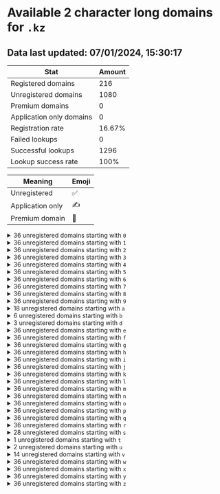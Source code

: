 # Available 2 character long domains for `.kz`

## Data last updated: 07/01/2024, 15:30:17

|Stat|Amount|
|--|--|
|Registered domains|216|
|Unregistered domains|1080|
|Premium domains|0|
|Application only domains|0|
|Registration rate|16.67%|
|Failed lookups|0|
|Successful lookups|1296|
|Lookup success rate|100%|


|Meaning|Emoji|
|--|--|
|Unregistered|:white_check_mark:|
|Application only|:writing_hand:|
|Premium domain|:gem:|

<details>
<summary>36 unregistered domains starting with <bold><code>0</code></bold></summary>

|Type|Domain|
|--|--|
|:white_check_mark:|`00.kz`|
|:white_check_mark:|`01.kz`|
|:white_check_mark:|`02.kz`|
|:white_check_mark:|`03.kz`|
|:white_check_mark:|`04.kz`|
|:white_check_mark:|`05.kz`|
|:white_check_mark:|`06.kz`|
|:white_check_mark:|`07.kz`|
|:white_check_mark:|`08.kz`|
|:white_check_mark:|`09.kz`|
|:white_check_mark:|`0a.kz`|
|:white_check_mark:|`0b.kz`|
|:white_check_mark:|`0c.kz`|
|:white_check_mark:|`0d.kz`|
|:white_check_mark:|`0e.kz`|
|:white_check_mark:|`0f.kz`|
|:white_check_mark:|`0g.kz`|
|:white_check_mark:|`0h.kz`|
|:white_check_mark:|`0i.kz`|
|:white_check_mark:|`0j.kz`|
|:white_check_mark:|`0k.kz`|
|:white_check_mark:|`0l.kz`|
|:white_check_mark:|`0m.kz`|
|:white_check_mark:|`0n.kz`|
|:white_check_mark:|`0o.kz`|
|:white_check_mark:|`0p.kz`|
|:white_check_mark:|`0q.kz`|
|:white_check_mark:|`0r.kz`|
|:white_check_mark:|`0s.kz`|
|:white_check_mark:|`0t.kz`|
|:white_check_mark:|`0u.kz`|
|:white_check_mark:|`0v.kz`|
|:white_check_mark:|`0w.kz`|
|:white_check_mark:|`0x.kz`|
|:white_check_mark:|`0y.kz`|
|:white_check_mark:|`0z.kz`|
</details>
<details>
<summary>36 unregistered domains starting with <bold><code>1</code></bold></summary>

|Type|Domain|
|--|--|
|:white_check_mark:|`10.kz`|
|:white_check_mark:|`11.kz`|
|:white_check_mark:|`12.kz`|
|:white_check_mark:|`13.kz`|
|:white_check_mark:|`14.kz`|
|:white_check_mark:|`15.kz`|
|:white_check_mark:|`16.kz`|
|:white_check_mark:|`17.kz`|
|:white_check_mark:|`18.kz`|
|:white_check_mark:|`19.kz`|
|:white_check_mark:|`1a.kz`|
|:white_check_mark:|`1b.kz`|
|:white_check_mark:|`1c.kz`|
|:white_check_mark:|`1d.kz`|
|:white_check_mark:|`1e.kz`|
|:white_check_mark:|`1f.kz`|
|:white_check_mark:|`1g.kz`|
|:white_check_mark:|`1h.kz`|
|:white_check_mark:|`1i.kz`|
|:white_check_mark:|`1j.kz`|
|:white_check_mark:|`1k.kz`|
|:white_check_mark:|`1l.kz`|
|:white_check_mark:|`1m.kz`|
|:white_check_mark:|`1n.kz`|
|:white_check_mark:|`1o.kz`|
|:white_check_mark:|`1p.kz`|
|:white_check_mark:|`1q.kz`|
|:white_check_mark:|`1r.kz`|
|:white_check_mark:|`1s.kz`|
|:white_check_mark:|`1t.kz`|
|:white_check_mark:|`1u.kz`|
|:white_check_mark:|`1v.kz`|
|:white_check_mark:|`1w.kz`|
|:white_check_mark:|`1x.kz`|
|:white_check_mark:|`1y.kz`|
|:white_check_mark:|`1z.kz`|
</details>
<details>
<summary>36 unregistered domains starting with <bold><code>2</code></bold></summary>

|Type|Domain|
|--|--|
|:white_check_mark:|`20.kz`|
|:white_check_mark:|`21.kz`|
|:white_check_mark:|`22.kz`|
|:white_check_mark:|`23.kz`|
|:white_check_mark:|`24.kz`|
|:white_check_mark:|`25.kz`|
|:white_check_mark:|`26.kz`|
|:white_check_mark:|`27.kz`|
|:white_check_mark:|`28.kz`|
|:white_check_mark:|`29.kz`|
|:white_check_mark:|`2a.kz`|
|:white_check_mark:|`2b.kz`|
|:white_check_mark:|`2c.kz`|
|:white_check_mark:|`2d.kz`|
|:white_check_mark:|`2e.kz`|
|:white_check_mark:|`2f.kz`|
|:white_check_mark:|`2g.kz`|
|:white_check_mark:|`2h.kz`|
|:white_check_mark:|`2i.kz`|
|:white_check_mark:|`2j.kz`|
|:white_check_mark:|`2k.kz`|
|:white_check_mark:|`2l.kz`|
|:white_check_mark:|`2m.kz`|
|:white_check_mark:|`2n.kz`|
|:white_check_mark:|`2o.kz`|
|:white_check_mark:|`2p.kz`|
|:white_check_mark:|`2q.kz`|
|:white_check_mark:|`2r.kz`|
|:white_check_mark:|`2s.kz`|
|:white_check_mark:|`2t.kz`|
|:white_check_mark:|`2u.kz`|
|:white_check_mark:|`2v.kz`|
|:white_check_mark:|`2w.kz`|
|:white_check_mark:|`2x.kz`|
|:white_check_mark:|`2y.kz`|
|:white_check_mark:|`2z.kz`|
</details>
<details>
<summary>36 unregistered domains starting with <bold><code>3</code></bold></summary>

|Type|Domain|
|--|--|
|:white_check_mark:|`30.kz`|
|:white_check_mark:|`31.kz`|
|:white_check_mark:|`32.kz`|
|:white_check_mark:|`33.kz`|
|:white_check_mark:|`34.kz`|
|:white_check_mark:|`35.kz`|
|:white_check_mark:|`36.kz`|
|:white_check_mark:|`37.kz`|
|:white_check_mark:|`38.kz`|
|:white_check_mark:|`39.kz`|
|:white_check_mark:|`3a.kz`|
|:white_check_mark:|`3b.kz`|
|:white_check_mark:|`3c.kz`|
|:white_check_mark:|`3d.kz`|
|:white_check_mark:|`3e.kz`|
|:white_check_mark:|`3f.kz`|
|:white_check_mark:|`3g.kz`|
|:white_check_mark:|`3h.kz`|
|:white_check_mark:|`3i.kz`|
|:white_check_mark:|`3j.kz`|
|:white_check_mark:|`3k.kz`|
|:white_check_mark:|`3l.kz`|
|:white_check_mark:|`3m.kz`|
|:white_check_mark:|`3n.kz`|
|:white_check_mark:|`3o.kz`|
|:white_check_mark:|`3p.kz`|
|:white_check_mark:|`3q.kz`|
|:white_check_mark:|`3r.kz`|
|:white_check_mark:|`3s.kz`|
|:white_check_mark:|`3t.kz`|
|:white_check_mark:|`3u.kz`|
|:white_check_mark:|`3v.kz`|
|:white_check_mark:|`3w.kz`|
|:white_check_mark:|`3x.kz`|
|:white_check_mark:|`3y.kz`|
|:white_check_mark:|`3z.kz`|
</details>
<details>
<summary>36 unregistered domains starting with <bold><code>4</code></bold></summary>

|Type|Domain|
|--|--|
|:white_check_mark:|`40.kz`|
|:white_check_mark:|`41.kz`|
|:white_check_mark:|`42.kz`|
|:white_check_mark:|`43.kz`|
|:white_check_mark:|`44.kz`|
|:white_check_mark:|`45.kz`|
|:white_check_mark:|`46.kz`|
|:white_check_mark:|`47.kz`|
|:white_check_mark:|`48.kz`|
|:white_check_mark:|`49.kz`|
|:white_check_mark:|`4a.kz`|
|:white_check_mark:|`4b.kz`|
|:white_check_mark:|`4c.kz`|
|:white_check_mark:|`4d.kz`|
|:white_check_mark:|`4e.kz`|
|:white_check_mark:|`4f.kz`|
|:white_check_mark:|`4g.kz`|
|:white_check_mark:|`4h.kz`|
|:white_check_mark:|`4i.kz`|
|:white_check_mark:|`4j.kz`|
|:white_check_mark:|`4k.kz`|
|:white_check_mark:|`4l.kz`|
|:white_check_mark:|`4m.kz`|
|:white_check_mark:|`4n.kz`|
|:white_check_mark:|`4o.kz`|
|:white_check_mark:|`4p.kz`|
|:white_check_mark:|`4q.kz`|
|:white_check_mark:|`4r.kz`|
|:white_check_mark:|`4s.kz`|
|:white_check_mark:|`4t.kz`|
|:white_check_mark:|`4u.kz`|
|:white_check_mark:|`4v.kz`|
|:white_check_mark:|`4w.kz`|
|:white_check_mark:|`4x.kz`|
|:white_check_mark:|`4y.kz`|
|:white_check_mark:|`4z.kz`|
</details>
<details>
<summary>36 unregistered domains starting with <bold><code>5</code></bold></summary>

|Type|Domain|
|--|--|
|:white_check_mark:|`50.kz`|
|:white_check_mark:|`51.kz`|
|:white_check_mark:|`52.kz`|
|:white_check_mark:|`53.kz`|
|:white_check_mark:|`54.kz`|
|:white_check_mark:|`55.kz`|
|:white_check_mark:|`56.kz`|
|:white_check_mark:|`57.kz`|
|:white_check_mark:|`58.kz`|
|:white_check_mark:|`59.kz`|
|:white_check_mark:|`5a.kz`|
|:white_check_mark:|`5b.kz`|
|:white_check_mark:|`5c.kz`|
|:white_check_mark:|`5d.kz`|
|:white_check_mark:|`5e.kz`|
|:white_check_mark:|`5f.kz`|
|:white_check_mark:|`5g.kz`|
|:white_check_mark:|`5h.kz`|
|:white_check_mark:|`5i.kz`|
|:white_check_mark:|`5j.kz`|
|:white_check_mark:|`5k.kz`|
|:white_check_mark:|`5l.kz`|
|:white_check_mark:|`5m.kz`|
|:white_check_mark:|`5n.kz`|
|:white_check_mark:|`5o.kz`|
|:white_check_mark:|`5p.kz`|
|:white_check_mark:|`5q.kz`|
|:white_check_mark:|`5r.kz`|
|:white_check_mark:|`5s.kz`|
|:white_check_mark:|`5t.kz`|
|:white_check_mark:|`5u.kz`|
|:white_check_mark:|`5v.kz`|
|:white_check_mark:|`5w.kz`|
|:white_check_mark:|`5x.kz`|
|:white_check_mark:|`5y.kz`|
|:white_check_mark:|`5z.kz`|
</details>
<details>
<summary>36 unregistered domains starting with <bold><code>6</code></bold></summary>

|Type|Domain|
|--|--|
|:white_check_mark:|`60.kz`|
|:white_check_mark:|`61.kz`|
|:white_check_mark:|`62.kz`|
|:white_check_mark:|`63.kz`|
|:white_check_mark:|`64.kz`|
|:white_check_mark:|`65.kz`|
|:white_check_mark:|`66.kz`|
|:white_check_mark:|`67.kz`|
|:white_check_mark:|`68.kz`|
|:white_check_mark:|`69.kz`|
|:white_check_mark:|`6a.kz`|
|:white_check_mark:|`6b.kz`|
|:white_check_mark:|`6c.kz`|
|:white_check_mark:|`6d.kz`|
|:white_check_mark:|`6e.kz`|
|:white_check_mark:|`6f.kz`|
|:white_check_mark:|`6g.kz`|
|:white_check_mark:|`6h.kz`|
|:white_check_mark:|`6i.kz`|
|:white_check_mark:|`6j.kz`|
|:white_check_mark:|`6k.kz`|
|:white_check_mark:|`6l.kz`|
|:white_check_mark:|`6m.kz`|
|:white_check_mark:|`6n.kz`|
|:white_check_mark:|`6o.kz`|
|:white_check_mark:|`6p.kz`|
|:white_check_mark:|`6q.kz`|
|:white_check_mark:|`6r.kz`|
|:white_check_mark:|`6s.kz`|
|:white_check_mark:|`6t.kz`|
|:white_check_mark:|`6u.kz`|
|:white_check_mark:|`6v.kz`|
|:white_check_mark:|`6w.kz`|
|:white_check_mark:|`6x.kz`|
|:white_check_mark:|`6y.kz`|
|:white_check_mark:|`6z.kz`|
</details>
<details>
<summary>36 unregistered domains starting with <bold><code>7</code></bold></summary>

|Type|Domain|
|--|--|
|:white_check_mark:|`70.kz`|
|:white_check_mark:|`71.kz`|
|:white_check_mark:|`72.kz`|
|:white_check_mark:|`73.kz`|
|:white_check_mark:|`74.kz`|
|:white_check_mark:|`75.kz`|
|:white_check_mark:|`76.kz`|
|:white_check_mark:|`77.kz`|
|:white_check_mark:|`78.kz`|
|:white_check_mark:|`79.kz`|
|:white_check_mark:|`7a.kz`|
|:white_check_mark:|`7b.kz`|
|:white_check_mark:|`7c.kz`|
|:white_check_mark:|`7d.kz`|
|:white_check_mark:|`7e.kz`|
|:white_check_mark:|`7f.kz`|
|:white_check_mark:|`7g.kz`|
|:white_check_mark:|`7h.kz`|
|:white_check_mark:|`7i.kz`|
|:white_check_mark:|`7j.kz`|
|:white_check_mark:|`7k.kz`|
|:white_check_mark:|`7l.kz`|
|:white_check_mark:|`7m.kz`|
|:white_check_mark:|`7n.kz`|
|:white_check_mark:|`7o.kz`|
|:white_check_mark:|`7p.kz`|
|:white_check_mark:|`7q.kz`|
|:white_check_mark:|`7r.kz`|
|:white_check_mark:|`7s.kz`|
|:white_check_mark:|`7t.kz`|
|:white_check_mark:|`7u.kz`|
|:white_check_mark:|`7v.kz`|
|:white_check_mark:|`7w.kz`|
|:white_check_mark:|`7x.kz`|
|:white_check_mark:|`7y.kz`|
|:white_check_mark:|`7z.kz`|
</details>
<details>
<summary>36 unregistered domains starting with <bold><code>8</code></bold></summary>

|Type|Domain|
|--|--|
|:white_check_mark:|`80.kz`|
|:white_check_mark:|`81.kz`|
|:white_check_mark:|`82.kz`|
|:white_check_mark:|`83.kz`|
|:white_check_mark:|`84.kz`|
|:white_check_mark:|`85.kz`|
|:white_check_mark:|`86.kz`|
|:white_check_mark:|`87.kz`|
|:white_check_mark:|`88.kz`|
|:white_check_mark:|`89.kz`|
|:white_check_mark:|`8a.kz`|
|:white_check_mark:|`8b.kz`|
|:white_check_mark:|`8c.kz`|
|:white_check_mark:|`8d.kz`|
|:white_check_mark:|`8e.kz`|
|:white_check_mark:|`8f.kz`|
|:white_check_mark:|`8g.kz`|
|:white_check_mark:|`8h.kz`|
|:white_check_mark:|`8i.kz`|
|:white_check_mark:|`8j.kz`|
|:white_check_mark:|`8k.kz`|
|:white_check_mark:|`8l.kz`|
|:white_check_mark:|`8m.kz`|
|:white_check_mark:|`8n.kz`|
|:white_check_mark:|`8o.kz`|
|:white_check_mark:|`8p.kz`|
|:white_check_mark:|`8q.kz`|
|:white_check_mark:|`8r.kz`|
|:white_check_mark:|`8s.kz`|
|:white_check_mark:|`8t.kz`|
|:white_check_mark:|`8u.kz`|
|:white_check_mark:|`8v.kz`|
|:white_check_mark:|`8w.kz`|
|:white_check_mark:|`8x.kz`|
|:white_check_mark:|`8y.kz`|
|:white_check_mark:|`8z.kz`|
</details>
<details>
<summary>36 unregistered domains starting with <bold><code>9</code></bold></summary>

|Type|Domain|
|--|--|
|:white_check_mark:|`90.kz`|
|:white_check_mark:|`91.kz`|
|:white_check_mark:|`92.kz`|
|:white_check_mark:|`93.kz`|
|:white_check_mark:|`94.kz`|
|:white_check_mark:|`95.kz`|
|:white_check_mark:|`96.kz`|
|:white_check_mark:|`97.kz`|
|:white_check_mark:|`98.kz`|
|:white_check_mark:|`99.kz`|
|:white_check_mark:|`9a.kz`|
|:white_check_mark:|`9b.kz`|
|:white_check_mark:|`9c.kz`|
|:white_check_mark:|`9d.kz`|
|:white_check_mark:|`9e.kz`|
|:white_check_mark:|`9f.kz`|
|:white_check_mark:|`9g.kz`|
|:white_check_mark:|`9h.kz`|
|:white_check_mark:|`9i.kz`|
|:white_check_mark:|`9j.kz`|
|:white_check_mark:|`9k.kz`|
|:white_check_mark:|`9l.kz`|
|:white_check_mark:|`9m.kz`|
|:white_check_mark:|`9n.kz`|
|:white_check_mark:|`9o.kz`|
|:white_check_mark:|`9p.kz`|
|:white_check_mark:|`9q.kz`|
|:white_check_mark:|`9r.kz`|
|:white_check_mark:|`9s.kz`|
|:white_check_mark:|`9t.kz`|
|:white_check_mark:|`9u.kz`|
|:white_check_mark:|`9v.kz`|
|:white_check_mark:|`9w.kz`|
|:white_check_mark:|`9x.kz`|
|:white_check_mark:|`9y.kz`|
|:white_check_mark:|`9z.kz`|
</details>
<details>
<summary>18 unregistered domains starting with <bold><code>a</code></bold></summary>

|Type|Domain|
|--|--|
|:white_check_mark:|`a2.kz`|
|:white_check_mark:|`a3.kz`|
|:white_check_mark:|`a7.kz`|
|:white_check_mark:|`a8.kz`|
|:white_check_mark:|`a9.kz`|
|:white_check_mark:|`aa.kz`|
|:white_check_mark:|`ab.kz`|
|:white_check_mark:|`ac.kz`|
|:white_check_mark:|`ad.kz`|
|:white_check_mark:|`ae.kz`|
|:white_check_mark:|`af.kz`|
|:white_check_mark:|`ag.kz`|
|:white_check_mark:|`ah.kz`|
|:white_check_mark:|`an.kz`|
|:white_check_mark:|`ao.kz`|
|:white_check_mark:|`ap.kz`|
|:white_check_mark:|`au.kz`|
|:white_check_mark:|`av.kz`|
</details>
<details>
<summary>6 unregistered domains starting with <bold><code>b</code></bold></summary>

|Type|Domain|
|--|--|
|:white_check_mark:|`ba.kz`|
|:white_check_mark:|`bb.kz`|
|:white_check_mark:|`bc.kz`|
|:white_check_mark:|`bd.kz`|
|:white_check_mark:|`be.kz`|
|:white_check_mark:|`bf.kz`|
</details>
<details>
<summary>3 unregistered domains starting with <bold><code>d</code></bold></summary>

|Type|Domain|
|--|--|
|:white_check_mark:|`d9.kz`|
|:white_check_mark:|`dc.kz`|
|:white_check_mark:|`dw.kz`|
</details>
<details>
<summary>36 unregistered domains starting with <bold><code>e</code></bold></summary>

|Type|Domain|
|--|--|
|:white_check_mark:|`e0.kz`|
|:white_check_mark:|`e1.kz`|
|:white_check_mark:|`e2.kz`|
|:white_check_mark:|`e3.kz`|
|:white_check_mark:|`e4.kz`|
|:white_check_mark:|`e5.kz`|
|:white_check_mark:|`e6.kz`|
|:white_check_mark:|`e7.kz`|
|:white_check_mark:|`e8.kz`|
|:white_check_mark:|`e9.kz`|
|:white_check_mark:|`ea.kz`|
|:white_check_mark:|`eb.kz`|
|:white_check_mark:|`ec.kz`|
|:white_check_mark:|`ed.kz`|
|:white_check_mark:|`ee.kz`|
|:white_check_mark:|`ef.kz`|
|:white_check_mark:|`eg.kz`|
|:white_check_mark:|`eh.kz`|
|:white_check_mark:|`ei.kz`|
|:white_check_mark:|`ej.kz`|
|:white_check_mark:|`ek.kz`|
|:white_check_mark:|`el.kz`|
|:white_check_mark:|`em.kz`|
|:white_check_mark:|`en.kz`|
|:white_check_mark:|`eo.kz`|
|:white_check_mark:|`ep.kz`|
|:white_check_mark:|`eq.kz`|
|:white_check_mark:|`er.kz`|
|:white_check_mark:|`es.kz`|
|:white_check_mark:|`et.kz`|
|:white_check_mark:|`eu.kz`|
|:white_check_mark:|`ev.kz`|
|:white_check_mark:|`ew.kz`|
|:white_check_mark:|`ex.kz`|
|:white_check_mark:|`ey.kz`|
|:white_check_mark:|`ez.kz`|
</details>
<details>
<summary>36 unregistered domains starting with <bold><code>f</code></bold></summary>

|Type|Domain|
|--|--|
|:white_check_mark:|`f0.kz`|
|:white_check_mark:|`f1.kz`|
|:white_check_mark:|`f2.kz`|
|:white_check_mark:|`f3.kz`|
|:white_check_mark:|`f4.kz`|
|:white_check_mark:|`f5.kz`|
|:white_check_mark:|`f6.kz`|
|:white_check_mark:|`f7.kz`|
|:white_check_mark:|`f8.kz`|
|:white_check_mark:|`f9.kz`|
|:white_check_mark:|`fa.kz`|
|:white_check_mark:|`fb.kz`|
|:white_check_mark:|`fc.kz`|
|:white_check_mark:|`fd.kz`|
|:white_check_mark:|`fe.kz`|
|:white_check_mark:|`ff.kz`|
|:white_check_mark:|`fg.kz`|
|:white_check_mark:|`fh.kz`|
|:white_check_mark:|`fi.kz`|
|:white_check_mark:|`fj.kz`|
|:white_check_mark:|`fk.kz`|
|:white_check_mark:|`fl.kz`|
|:white_check_mark:|`fm.kz`|
|:white_check_mark:|`fn.kz`|
|:white_check_mark:|`fo.kz`|
|:white_check_mark:|`fp.kz`|
|:white_check_mark:|`fq.kz`|
|:white_check_mark:|`fr.kz`|
|:white_check_mark:|`fs.kz`|
|:white_check_mark:|`ft.kz`|
|:white_check_mark:|`fu.kz`|
|:white_check_mark:|`fv.kz`|
|:white_check_mark:|`fw.kz`|
|:white_check_mark:|`fx.kz`|
|:white_check_mark:|`fy.kz`|
|:white_check_mark:|`fz.kz`|
</details>
<details>
<summary>36 unregistered domains starting with <bold><code>g</code></bold></summary>

|Type|Domain|
|--|--|
|:white_check_mark:|`g0.kz`|
|:white_check_mark:|`g1.kz`|
|:white_check_mark:|`g2.kz`|
|:white_check_mark:|`g3.kz`|
|:white_check_mark:|`g4.kz`|
|:white_check_mark:|`g5.kz`|
|:white_check_mark:|`g6.kz`|
|:white_check_mark:|`g7.kz`|
|:white_check_mark:|`g8.kz`|
|:white_check_mark:|`g9.kz`|
|:white_check_mark:|`ga.kz`|
|:white_check_mark:|`gb.kz`|
|:white_check_mark:|`gc.kz`|
|:white_check_mark:|`gd.kz`|
|:white_check_mark:|`ge.kz`|
|:white_check_mark:|`gf.kz`|
|:white_check_mark:|`gg.kz`|
|:white_check_mark:|`gh.kz`|
|:white_check_mark:|`gi.kz`|
|:white_check_mark:|`gj.kz`|
|:white_check_mark:|`gk.kz`|
|:white_check_mark:|`gl.kz`|
|:white_check_mark:|`gm.kz`|
|:white_check_mark:|`gn.kz`|
|:white_check_mark:|`go.kz`|
|:white_check_mark:|`gp.kz`|
|:white_check_mark:|`gq.kz`|
|:white_check_mark:|`gr.kz`|
|:white_check_mark:|`gs.kz`|
|:white_check_mark:|`gt.kz`|
|:white_check_mark:|`gu.kz`|
|:white_check_mark:|`gv.kz`|
|:white_check_mark:|`gw.kz`|
|:white_check_mark:|`gx.kz`|
|:white_check_mark:|`gy.kz`|
|:white_check_mark:|`gz.kz`|
</details>
<details>
<summary>36 unregistered domains starting with <bold><code>h</code></bold></summary>

|Type|Domain|
|--|--|
|:white_check_mark:|`h0.kz`|
|:white_check_mark:|`h1.kz`|
|:white_check_mark:|`h2.kz`|
|:white_check_mark:|`h3.kz`|
|:white_check_mark:|`h4.kz`|
|:white_check_mark:|`h5.kz`|
|:white_check_mark:|`h6.kz`|
|:white_check_mark:|`h7.kz`|
|:white_check_mark:|`h8.kz`|
|:white_check_mark:|`h9.kz`|
|:white_check_mark:|`ha.kz`|
|:white_check_mark:|`hb.kz`|
|:white_check_mark:|`hc.kz`|
|:white_check_mark:|`hd.kz`|
|:white_check_mark:|`he.kz`|
|:white_check_mark:|`hf.kz`|
|:white_check_mark:|`hg.kz`|
|:white_check_mark:|`hh.kz`|
|:white_check_mark:|`hi.kz`|
|:white_check_mark:|`hj.kz`|
|:white_check_mark:|`hk.kz`|
|:white_check_mark:|`hl.kz`|
|:white_check_mark:|`hm.kz`|
|:white_check_mark:|`hn.kz`|
|:white_check_mark:|`ho.kz`|
|:white_check_mark:|`hp.kz`|
|:white_check_mark:|`hq.kz`|
|:white_check_mark:|`hr.kz`|
|:white_check_mark:|`hs.kz`|
|:white_check_mark:|`ht.kz`|
|:white_check_mark:|`hu.kz`|
|:white_check_mark:|`hv.kz`|
|:white_check_mark:|`hw.kz`|
|:white_check_mark:|`hx.kz`|
|:white_check_mark:|`hy.kz`|
|:white_check_mark:|`hz.kz`|
</details>
<details>
<summary>36 unregistered domains starting with <bold><code>i</code></bold></summary>

|Type|Domain|
|--|--|
|:white_check_mark:|`i0.kz`|
|:white_check_mark:|`i1.kz`|
|:white_check_mark:|`i2.kz`|
|:white_check_mark:|`i3.kz`|
|:white_check_mark:|`i4.kz`|
|:white_check_mark:|`i5.kz`|
|:white_check_mark:|`i6.kz`|
|:white_check_mark:|`i7.kz`|
|:white_check_mark:|`i8.kz`|
|:white_check_mark:|`i9.kz`|
|:white_check_mark:|`ia.kz`|
|:white_check_mark:|`ib.kz`|
|:white_check_mark:|`ic.kz`|
|:white_check_mark:|`id.kz`|
|:white_check_mark:|`ie.kz`|
|:white_check_mark:|`if.kz`|
|:white_check_mark:|`ig.kz`|
|:white_check_mark:|`ih.kz`|
|:white_check_mark:|`ii.kz`|
|:white_check_mark:|`ij.kz`|
|:white_check_mark:|`ik.kz`|
|:white_check_mark:|`il.kz`|
|:white_check_mark:|`im.kz`|
|:white_check_mark:|`in.kz`|
|:white_check_mark:|`io.kz`|
|:white_check_mark:|`ip.kz`|
|:white_check_mark:|`iq.kz`|
|:white_check_mark:|`ir.kz`|
|:white_check_mark:|`is.kz`|
|:white_check_mark:|`it.kz`|
|:white_check_mark:|`iu.kz`|
|:white_check_mark:|`iv.kz`|
|:white_check_mark:|`iw.kz`|
|:white_check_mark:|`ix.kz`|
|:white_check_mark:|`iy.kz`|
|:white_check_mark:|`iz.kz`|
</details>
<details>
<summary>36 unregistered domains starting with <bold><code>j</code></bold></summary>

|Type|Domain|
|--|--|
|:white_check_mark:|`j0.kz`|
|:white_check_mark:|`j1.kz`|
|:white_check_mark:|`j2.kz`|
|:white_check_mark:|`j3.kz`|
|:white_check_mark:|`j4.kz`|
|:white_check_mark:|`j5.kz`|
|:white_check_mark:|`j6.kz`|
|:white_check_mark:|`j7.kz`|
|:white_check_mark:|`j8.kz`|
|:white_check_mark:|`j9.kz`|
|:white_check_mark:|`ja.kz`|
|:white_check_mark:|`jb.kz`|
|:white_check_mark:|`jc.kz`|
|:white_check_mark:|`jd.kz`|
|:white_check_mark:|`je.kz`|
|:white_check_mark:|`jf.kz`|
|:white_check_mark:|`jg.kz`|
|:white_check_mark:|`jh.kz`|
|:white_check_mark:|`ji.kz`|
|:white_check_mark:|`jj.kz`|
|:white_check_mark:|`jk.kz`|
|:white_check_mark:|`jl.kz`|
|:white_check_mark:|`jm.kz`|
|:white_check_mark:|`jn.kz`|
|:white_check_mark:|`jo.kz`|
|:white_check_mark:|`jp.kz`|
|:white_check_mark:|`jq.kz`|
|:white_check_mark:|`jr.kz`|
|:white_check_mark:|`js.kz`|
|:white_check_mark:|`jt.kz`|
|:white_check_mark:|`ju.kz`|
|:white_check_mark:|`jv.kz`|
|:white_check_mark:|`jw.kz`|
|:white_check_mark:|`jx.kz`|
|:white_check_mark:|`jy.kz`|
|:white_check_mark:|`jz.kz`|
</details>
<details>
<summary>36 unregistered domains starting with <bold><code>k</code></bold></summary>

|Type|Domain|
|--|--|
|:white_check_mark:|`k0.kz`|
|:white_check_mark:|`k1.kz`|
|:white_check_mark:|`k2.kz`|
|:white_check_mark:|`k3.kz`|
|:white_check_mark:|`k4.kz`|
|:white_check_mark:|`k5.kz`|
|:white_check_mark:|`k6.kz`|
|:white_check_mark:|`k7.kz`|
|:white_check_mark:|`k8.kz`|
|:white_check_mark:|`k9.kz`|
|:white_check_mark:|`ka.kz`|
|:white_check_mark:|`kb.kz`|
|:white_check_mark:|`kc.kz`|
|:white_check_mark:|`kd.kz`|
|:white_check_mark:|`ke.kz`|
|:white_check_mark:|`kf.kz`|
|:white_check_mark:|`kg.kz`|
|:white_check_mark:|`kh.kz`|
|:white_check_mark:|`ki.kz`|
|:white_check_mark:|`kj.kz`|
|:white_check_mark:|`kk.kz`|
|:white_check_mark:|`kl.kz`|
|:white_check_mark:|`km.kz`|
|:white_check_mark:|`kn.kz`|
|:white_check_mark:|`ko.kz`|
|:white_check_mark:|`kp.kz`|
|:white_check_mark:|`kq.kz`|
|:white_check_mark:|`kr.kz`|
|:white_check_mark:|`ks.kz`|
|:white_check_mark:|`kt.kz`|
|:white_check_mark:|`ku.kz`|
|:white_check_mark:|`kv.kz`|
|:white_check_mark:|`kw.kz`|
|:white_check_mark:|`kx.kz`|
|:white_check_mark:|`ky.kz`|
|:white_check_mark:|`kz.kz`|
</details>
<details>
<summary>36 unregistered domains starting with <bold><code>l</code></bold></summary>

|Type|Domain|
|--|--|
|:white_check_mark:|`l0.kz`|
|:white_check_mark:|`l1.kz`|
|:white_check_mark:|`l2.kz`|
|:white_check_mark:|`l3.kz`|
|:white_check_mark:|`l4.kz`|
|:white_check_mark:|`l5.kz`|
|:white_check_mark:|`l6.kz`|
|:white_check_mark:|`l7.kz`|
|:white_check_mark:|`l8.kz`|
|:white_check_mark:|`l9.kz`|
|:white_check_mark:|`la.kz`|
|:white_check_mark:|`lb.kz`|
|:white_check_mark:|`lc.kz`|
|:white_check_mark:|`ld.kz`|
|:white_check_mark:|`le.kz`|
|:white_check_mark:|`lf.kz`|
|:white_check_mark:|`lg.kz`|
|:white_check_mark:|`lh.kz`|
|:white_check_mark:|`li.kz`|
|:white_check_mark:|`lj.kz`|
|:white_check_mark:|`lk.kz`|
|:white_check_mark:|`ll.kz`|
|:white_check_mark:|`lm.kz`|
|:white_check_mark:|`ln.kz`|
|:white_check_mark:|`lo.kz`|
|:white_check_mark:|`lp.kz`|
|:white_check_mark:|`lq.kz`|
|:white_check_mark:|`lr.kz`|
|:white_check_mark:|`ls.kz`|
|:white_check_mark:|`lt.kz`|
|:white_check_mark:|`lu.kz`|
|:white_check_mark:|`lv.kz`|
|:white_check_mark:|`lw.kz`|
|:white_check_mark:|`lx.kz`|
|:white_check_mark:|`ly.kz`|
|:white_check_mark:|`lz.kz`|
</details>
<details>
<summary>36 unregistered domains starting with <bold><code>m</code></bold></summary>

|Type|Domain|
|--|--|
|:white_check_mark:|`m0.kz`|
|:white_check_mark:|`m1.kz`|
|:white_check_mark:|`m2.kz`|
|:white_check_mark:|`m3.kz`|
|:white_check_mark:|`m4.kz`|
|:white_check_mark:|`m5.kz`|
|:white_check_mark:|`m6.kz`|
|:white_check_mark:|`m7.kz`|
|:white_check_mark:|`m8.kz`|
|:white_check_mark:|`m9.kz`|
|:white_check_mark:|`ma.kz`|
|:white_check_mark:|`mb.kz`|
|:white_check_mark:|`mc.kz`|
|:white_check_mark:|`md.kz`|
|:white_check_mark:|`me.kz`|
|:white_check_mark:|`mf.kz`|
|:white_check_mark:|`mg.kz`|
|:white_check_mark:|`mh.kz`|
|:white_check_mark:|`mi.kz`|
|:white_check_mark:|`mj.kz`|
|:white_check_mark:|`mk.kz`|
|:white_check_mark:|`ml.kz`|
|:white_check_mark:|`mm.kz`|
|:white_check_mark:|`mn.kz`|
|:white_check_mark:|`mo.kz`|
|:white_check_mark:|`mp.kz`|
|:white_check_mark:|`mq.kz`|
|:white_check_mark:|`mr.kz`|
|:white_check_mark:|`ms.kz`|
|:white_check_mark:|`mt.kz`|
|:white_check_mark:|`mu.kz`|
|:white_check_mark:|`mv.kz`|
|:white_check_mark:|`mw.kz`|
|:white_check_mark:|`mx.kz`|
|:white_check_mark:|`my.kz`|
|:white_check_mark:|`mz.kz`|
</details>
<details>
<summary>36 unregistered domains starting with <bold><code>n</code></bold></summary>

|Type|Domain|
|--|--|
|:white_check_mark:|`n0.kz`|
|:white_check_mark:|`n1.kz`|
|:white_check_mark:|`n2.kz`|
|:white_check_mark:|`n3.kz`|
|:white_check_mark:|`n4.kz`|
|:white_check_mark:|`n5.kz`|
|:white_check_mark:|`n6.kz`|
|:white_check_mark:|`n7.kz`|
|:white_check_mark:|`n8.kz`|
|:white_check_mark:|`n9.kz`|
|:white_check_mark:|`na.kz`|
|:white_check_mark:|`nb.kz`|
|:white_check_mark:|`nc.kz`|
|:white_check_mark:|`nd.kz`|
|:white_check_mark:|`ne.kz`|
|:white_check_mark:|`nf.kz`|
|:white_check_mark:|`ng.kz`|
|:white_check_mark:|`nh.kz`|
|:white_check_mark:|`ni.kz`|
|:white_check_mark:|`nj.kz`|
|:white_check_mark:|`nk.kz`|
|:white_check_mark:|`nl.kz`|
|:white_check_mark:|`nm.kz`|
|:white_check_mark:|`nn.kz`|
|:white_check_mark:|`no.kz`|
|:white_check_mark:|`np.kz`|
|:white_check_mark:|`nq.kz`|
|:white_check_mark:|`nr.kz`|
|:white_check_mark:|`ns.kz`|
|:white_check_mark:|`nt.kz`|
|:white_check_mark:|`nu.kz`|
|:white_check_mark:|`nv.kz`|
|:white_check_mark:|`nw.kz`|
|:white_check_mark:|`nx.kz`|
|:white_check_mark:|`ny.kz`|
|:white_check_mark:|`nz.kz`|
</details>
<details>
<summary>36 unregistered domains starting with <bold><code>o</code></bold></summary>

|Type|Domain|
|--|--|
|:white_check_mark:|`o0.kz`|
|:white_check_mark:|`o1.kz`|
|:white_check_mark:|`o2.kz`|
|:white_check_mark:|`o3.kz`|
|:white_check_mark:|`o4.kz`|
|:white_check_mark:|`o5.kz`|
|:white_check_mark:|`o6.kz`|
|:white_check_mark:|`o7.kz`|
|:white_check_mark:|`o8.kz`|
|:white_check_mark:|`o9.kz`|
|:white_check_mark:|`oa.kz`|
|:white_check_mark:|`ob.kz`|
|:white_check_mark:|`oc.kz`|
|:white_check_mark:|`od.kz`|
|:white_check_mark:|`oe.kz`|
|:white_check_mark:|`of.kz`|
|:white_check_mark:|`og.kz`|
|:white_check_mark:|`oh.kz`|
|:white_check_mark:|`oi.kz`|
|:white_check_mark:|`oj.kz`|
|:white_check_mark:|`ok.kz`|
|:white_check_mark:|`ol.kz`|
|:white_check_mark:|`om.kz`|
|:white_check_mark:|`on.kz`|
|:white_check_mark:|`oo.kz`|
|:white_check_mark:|`op.kz`|
|:white_check_mark:|`oq.kz`|
|:white_check_mark:|`or.kz`|
|:white_check_mark:|`os.kz`|
|:white_check_mark:|`ot.kz`|
|:white_check_mark:|`ou.kz`|
|:white_check_mark:|`ov.kz`|
|:white_check_mark:|`ow.kz`|
|:white_check_mark:|`ox.kz`|
|:white_check_mark:|`oy.kz`|
|:white_check_mark:|`oz.kz`|
</details>
<details>
<summary>36 unregistered domains starting with <bold><code>p</code></bold></summary>

|Type|Domain|
|--|--|
|:white_check_mark:|`p0.kz`|
|:white_check_mark:|`p1.kz`|
|:white_check_mark:|`p2.kz`|
|:white_check_mark:|`p3.kz`|
|:white_check_mark:|`p4.kz`|
|:white_check_mark:|`p5.kz`|
|:white_check_mark:|`p6.kz`|
|:white_check_mark:|`p7.kz`|
|:white_check_mark:|`p8.kz`|
|:white_check_mark:|`p9.kz`|
|:white_check_mark:|`pa.kz`|
|:white_check_mark:|`pb.kz`|
|:white_check_mark:|`pc.kz`|
|:white_check_mark:|`pd.kz`|
|:white_check_mark:|`pe.kz`|
|:white_check_mark:|`pf.kz`|
|:white_check_mark:|`pg.kz`|
|:white_check_mark:|`ph.kz`|
|:white_check_mark:|`pi.kz`|
|:white_check_mark:|`pj.kz`|
|:white_check_mark:|`pk.kz`|
|:white_check_mark:|`pl.kz`|
|:white_check_mark:|`pm.kz`|
|:white_check_mark:|`pn.kz`|
|:white_check_mark:|`po.kz`|
|:white_check_mark:|`pp.kz`|
|:white_check_mark:|`pq.kz`|
|:white_check_mark:|`pr.kz`|
|:white_check_mark:|`ps.kz`|
|:white_check_mark:|`pt.kz`|
|:white_check_mark:|`pu.kz`|
|:white_check_mark:|`pv.kz`|
|:white_check_mark:|`pw.kz`|
|:white_check_mark:|`px.kz`|
|:white_check_mark:|`py.kz`|
|:white_check_mark:|`pz.kz`|
</details>
<details>
<summary>36 unregistered domains starting with <bold><code>q</code></bold></summary>

|Type|Domain|
|--|--|
|:white_check_mark:|`q0.kz`|
|:white_check_mark:|`q1.kz`|
|:white_check_mark:|`q2.kz`|
|:white_check_mark:|`q3.kz`|
|:white_check_mark:|`q4.kz`|
|:white_check_mark:|`q5.kz`|
|:white_check_mark:|`q6.kz`|
|:white_check_mark:|`q7.kz`|
|:white_check_mark:|`q8.kz`|
|:white_check_mark:|`q9.kz`|
|:white_check_mark:|`qa.kz`|
|:white_check_mark:|`qb.kz`|
|:white_check_mark:|`qc.kz`|
|:white_check_mark:|`qd.kz`|
|:white_check_mark:|`qe.kz`|
|:white_check_mark:|`qf.kz`|
|:white_check_mark:|`qg.kz`|
|:white_check_mark:|`qh.kz`|
|:white_check_mark:|`qi.kz`|
|:white_check_mark:|`qj.kz`|
|:white_check_mark:|`qk.kz`|
|:white_check_mark:|`ql.kz`|
|:white_check_mark:|`qm.kz`|
|:white_check_mark:|`qn.kz`|
|:white_check_mark:|`qo.kz`|
|:white_check_mark:|`qp.kz`|
|:white_check_mark:|`qq.kz`|
|:white_check_mark:|`qr.kz`|
|:white_check_mark:|`qs.kz`|
|:white_check_mark:|`qt.kz`|
|:white_check_mark:|`qu.kz`|
|:white_check_mark:|`qv.kz`|
|:white_check_mark:|`qw.kz`|
|:white_check_mark:|`qx.kz`|
|:white_check_mark:|`qy.kz`|
|:white_check_mark:|`qz.kz`|
</details>
<details>
<summary>36 unregistered domains starting with <bold><code>r</code></bold></summary>

|Type|Domain|
|--|--|
|:white_check_mark:|`r0.kz`|
|:white_check_mark:|`r1.kz`|
|:white_check_mark:|`r2.kz`|
|:white_check_mark:|`r3.kz`|
|:white_check_mark:|`r4.kz`|
|:white_check_mark:|`r5.kz`|
|:white_check_mark:|`r6.kz`|
|:white_check_mark:|`r7.kz`|
|:white_check_mark:|`r8.kz`|
|:white_check_mark:|`r9.kz`|
|:white_check_mark:|`ra.kz`|
|:white_check_mark:|`rb.kz`|
|:white_check_mark:|`rc.kz`|
|:white_check_mark:|`rd.kz`|
|:white_check_mark:|`re.kz`|
|:white_check_mark:|`rf.kz`|
|:white_check_mark:|`rg.kz`|
|:white_check_mark:|`rh.kz`|
|:white_check_mark:|`ri.kz`|
|:white_check_mark:|`rj.kz`|
|:white_check_mark:|`rk.kz`|
|:white_check_mark:|`rl.kz`|
|:white_check_mark:|`rm.kz`|
|:white_check_mark:|`rn.kz`|
|:white_check_mark:|`ro.kz`|
|:white_check_mark:|`rp.kz`|
|:white_check_mark:|`rq.kz`|
|:white_check_mark:|`rr.kz`|
|:white_check_mark:|`rs.kz`|
|:white_check_mark:|`rt.kz`|
|:white_check_mark:|`ru.kz`|
|:white_check_mark:|`rv.kz`|
|:white_check_mark:|`rw.kz`|
|:white_check_mark:|`rx.kz`|
|:white_check_mark:|`ry.kz`|
|:white_check_mark:|`rz.kz`|
</details>
<details>
<summary>28 unregistered domains starting with <bold><code>s</code></bold></summary>

|Type|Domain|
|--|--|
|:white_check_mark:|`s0.kz`|
|:white_check_mark:|`s1.kz`|
|:white_check_mark:|`sa.kz`|
|:white_check_mark:|`sb.kz`|
|:white_check_mark:|`sc.kz`|
|:white_check_mark:|`sd.kz`|
|:white_check_mark:|`se.kz`|
|:white_check_mark:|`sf.kz`|
|:white_check_mark:|`sg.kz`|
|:white_check_mark:|`sh.kz`|
|:white_check_mark:|`si.kz`|
|:white_check_mark:|`sj.kz`|
|:white_check_mark:|`sk.kz`|
|:white_check_mark:|`sl.kz`|
|:white_check_mark:|`sm.kz`|
|:white_check_mark:|`sn.kz`|
|:white_check_mark:|`so.kz`|
|:white_check_mark:|`sp.kz`|
|:white_check_mark:|`sq.kz`|
|:white_check_mark:|`sr.kz`|
|:white_check_mark:|`ss.kz`|
|:white_check_mark:|`st.kz`|
|:white_check_mark:|`su.kz`|
|:white_check_mark:|`sv.kz`|
|:white_check_mark:|`sw.kz`|
|:white_check_mark:|`sx.kz`|
|:white_check_mark:|`sy.kz`|
|:white_check_mark:|`sz.kz`|
</details>
<details>
<summary>1 unregistered domains starting with <bold><code>t</code></bold></summary>

|Type|Domain|
|--|--|
|:white_check_mark:|`t7.kz`|
</details>
<details>
<summary>2 unregistered domains starting with <bold><code>u</code></bold></summary>

|Type|Domain|
|--|--|
|:white_check_mark:|`ui.kz`|
|:white_check_mark:|`ux.kz`|
</details>
<details>
<summary>14 unregistered domains starting with <bold><code>v</code></bold></summary>

|Type|Domain|
|--|--|
|:white_check_mark:|`v0.kz`|
|:white_check_mark:|`v1.kz`|
|:white_check_mark:|`v2.kz`|
|:white_check_mark:|`v3.kz`|
|:white_check_mark:|`v4.kz`|
|:white_check_mark:|`v5.kz`|
|:white_check_mark:|`v6.kz`|
|:white_check_mark:|`v7.kz`|
|:white_check_mark:|`v8.kz`|
|:white_check_mark:|`v9.kz`|
|:white_check_mark:|`vw.kz`|
|:white_check_mark:|`vx.kz`|
|:white_check_mark:|`vy.kz`|
|:white_check_mark:|`vz.kz`|
</details>
<details>
<summary>36 unregistered domains starting with <bold><code>w</code></bold></summary>

|Type|Domain|
|--|--|
|:white_check_mark:|`w0.kz`|
|:white_check_mark:|`w1.kz`|
|:white_check_mark:|`w2.kz`|
|:white_check_mark:|`w3.kz`|
|:white_check_mark:|`w4.kz`|
|:white_check_mark:|`w5.kz`|
|:white_check_mark:|`w6.kz`|
|:white_check_mark:|`w7.kz`|
|:white_check_mark:|`w8.kz`|
|:white_check_mark:|`w9.kz`|
|:white_check_mark:|`wa.kz`|
|:white_check_mark:|`wb.kz`|
|:white_check_mark:|`wc.kz`|
|:white_check_mark:|`wd.kz`|
|:white_check_mark:|`we.kz`|
|:white_check_mark:|`wf.kz`|
|:white_check_mark:|`wg.kz`|
|:white_check_mark:|`wh.kz`|
|:white_check_mark:|`wi.kz`|
|:white_check_mark:|`wj.kz`|
|:white_check_mark:|`wk.kz`|
|:white_check_mark:|`wl.kz`|
|:white_check_mark:|`wm.kz`|
|:white_check_mark:|`wn.kz`|
|:white_check_mark:|`wo.kz`|
|:white_check_mark:|`wp.kz`|
|:white_check_mark:|`wq.kz`|
|:white_check_mark:|`wr.kz`|
|:white_check_mark:|`ws.kz`|
|:white_check_mark:|`wt.kz`|
|:white_check_mark:|`wu.kz`|
|:white_check_mark:|`wv.kz`|
|:white_check_mark:|`ww.kz`|
|:white_check_mark:|`wx.kz`|
|:white_check_mark:|`wy.kz`|
|:white_check_mark:|`wz.kz`|
</details>
<details>
<summary>36 unregistered domains starting with <bold><code>x</code></bold></summary>

|Type|Domain|
|--|--|
|:white_check_mark:|`x0.kz`|
|:white_check_mark:|`x1.kz`|
|:white_check_mark:|`x2.kz`|
|:white_check_mark:|`x3.kz`|
|:white_check_mark:|`x4.kz`|
|:white_check_mark:|`x5.kz`|
|:white_check_mark:|`x6.kz`|
|:white_check_mark:|`x7.kz`|
|:white_check_mark:|`x8.kz`|
|:white_check_mark:|`x9.kz`|
|:white_check_mark:|`xa.kz`|
|:white_check_mark:|`xb.kz`|
|:white_check_mark:|`xc.kz`|
|:white_check_mark:|`xd.kz`|
|:white_check_mark:|`xe.kz`|
|:white_check_mark:|`xf.kz`|
|:white_check_mark:|`xg.kz`|
|:white_check_mark:|`xh.kz`|
|:white_check_mark:|`xi.kz`|
|:white_check_mark:|`xj.kz`|
|:white_check_mark:|`xk.kz`|
|:white_check_mark:|`xl.kz`|
|:white_check_mark:|`xm.kz`|
|:white_check_mark:|`xn.kz`|
|:white_check_mark:|`xo.kz`|
|:white_check_mark:|`xp.kz`|
|:white_check_mark:|`xq.kz`|
|:white_check_mark:|`xr.kz`|
|:white_check_mark:|`xs.kz`|
|:white_check_mark:|`xt.kz`|
|:white_check_mark:|`xu.kz`|
|:white_check_mark:|`xv.kz`|
|:white_check_mark:|`xw.kz`|
|:white_check_mark:|`xx.kz`|
|:white_check_mark:|`xy.kz`|
|:white_check_mark:|`xz.kz`|
</details>
<details>
<summary>36 unregistered domains starting with <bold><code>y</code></bold></summary>

|Type|Domain|
|--|--|
|:white_check_mark:|`y0.kz`|
|:white_check_mark:|`y1.kz`|
|:white_check_mark:|`y2.kz`|
|:white_check_mark:|`y3.kz`|
|:white_check_mark:|`y4.kz`|
|:white_check_mark:|`y5.kz`|
|:white_check_mark:|`y6.kz`|
|:white_check_mark:|`y7.kz`|
|:white_check_mark:|`y8.kz`|
|:white_check_mark:|`y9.kz`|
|:white_check_mark:|`ya.kz`|
|:white_check_mark:|`yb.kz`|
|:white_check_mark:|`yc.kz`|
|:white_check_mark:|`yd.kz`|
|:white_check_mark:|`ye.kz`|
|:white_check_mark:|`yf.kz`|
|:white_check_mark:|`yg.kz`|
|:white_check_mark:|`yh.kz`|
|:white_check_mark:|`yi.kz`|
|:white_check_mark:|`yj.kz`|
|:white_check_mark:|`yk.kz`|
|:white_check_mark:|`yl.kz`|
|:white_check_mark:|`ym.kz`|
|:white_check_mark:|`yn.kz`|
|:white_check_mark:|`yo.kz`|
|:white_check_mark:|`yp.kz`|
|:white_check_mark:|`yq.kz`|
|:white_check_mark:|`yr.kz`|
|:white_check_mark:|`ys.kz`|
|:white_check_mark:|`yt.kz`|
|:white_check_mark:|`yu.kz`|
|:white_check_mark:|`yv.kz`|
|:white_check_mark:|`yw.kz`|
|:white_check_mark:|`yx.kz`|
|:white_check_mark:|`yy.kz`|
|:white_check_mark:|`yz.kz`|
</details>
<details>
<summary>36 unregistered domains starting with <bold><code>z</code></bold></summary>

|Type|Domain|
|--|--|
|:white_check_mark:|`z0.kz`|
|:white_check_mark:|`z1.kz`|
|:white_check_mark:|`z2.kz`|
|:white_check_mark:|`z3.kz`|
|:white_check_mark:|`z4.kz`|
|:white_check_mark:|`z5.kz`|
|:white_check_mark:|`z6.kz`|
|:white_check_mark:|`z7.kz`|
|:white_check_mark:|`z8.kz`|
|:white_check_mark:|`z9.kz`|
|:white_check_mark:|`za.kz`|
|:white_check_mark:|`zb.kz`|
|:white_check_mark:|`zc.kz`|
|:white_check_mark:|`zd.kz`|
|:white_check_mark:|`ze.kz`|
|:white_check_mark:|`zf.kz`|
|:white_check_mark:|`zg.kz`|
|:white_check_mark:|`zh.kz`|
|:white_check_mark:|`zi.kz`|
|:white_check_mark:|`zj.kz`|
|:white_check_mark:|`zk.kz`|
|:white_check_mark:|`zl.kz`|
|:white_check_mark:|`zm.kz`|
|:white_check_mark:|`zn.kz`|
|:white_check_mark:|`zo.kz`|
|:white_check_mark:|`zp.kz`|
|:white_check_mark:|`zq.kz`|
|:white_check_mark:|`zr.kz`|
|:white_check_mark:|`zs.kz`|
|:white_check_mark:|`zt.kz`|
|:white_check_mark:|`zu.kz`|
|:white_check_mark:|`zv.kz`|
|:white_check_mark:|`zw.kz`|
|:white_check_mark:|`zx.kz`|
|:white_check_mark:|`zy.kz`|
|:white_check_mark:|`zz.kz`|
</details>